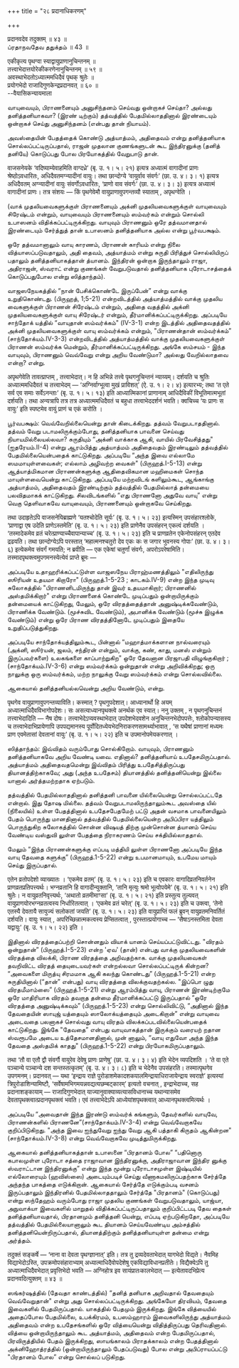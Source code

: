 +++
title = "२८ प्रदानाधिकरणम्"

+++

प्रदानवदेव तदुक्तम् ॥ ४३ ॥  
ப்ரதாநவதேவ ததுக்தம் ॥ 43 ॥

एकीकृत्य पृथग्वा स्याद्वायुप्राणानुचिन्तनम् ॥  
तत्त्वाभेदात्तयोरेकीकरणेनानुचिन्तनम् ॥ ५९ ॥  
अवस्थाभेदतोऽध्यात्ममधिदैवं पृथक् श्रुतेः ॥  
प्रयोगभेदो राजादिगुणकेन्द्रप्रदानवत् ॥ ६० ॥  
--वैयासिकन्यायमाला

வாயுவையும், பிராணனையும் அனுசிந்தனம் செய்வது ஒன்றாகச் செய்தா? அல்லது
தனித்தனியாகவா? (இரண் டிற்கும்) தத்வத்தில் பேதமில்லாததினால் இரண்டையும்
ஒன்றாகச் செய்து அனுசிந்தனம் (என்பது தான் நியாயம்).

அவஸ்தையின் பேதத்தைக் கொண்டு அத்யாத்மம், அதிதைவம் என்று தனித்தனியாக
சொல்லப்பட்டிருப்பதால், ராஜன் முதலான குணங்களுடன் கூட இந்திரனுக்கு (தனித்
தனியே) கொடுப்பது போல பிரயோகத்தில் வேறுபாடு தான்.

वाजसनेयके ‘वदिष्याम्येवाहमिति वाग्दध्रे’ (बृ. उ. १। ५। २१) इत्यत्र
अध्यात्मं वागादीनां प्राणः श्रेष्ठोऽवधारितः, अधिदैवतमग्न्यादीनां वायुः।
तथा छान्दोग्ये ‘वायुर्वाव संवर्गः’ (छा. उ. ४। ३। १) इत्यत्र अधिदैवतम्
अग्न्यादीनां वायुः संवर्गोऽवधारितः, ‘प्राणो वाव संवर्गः’ (छा. उ. ४। ३।
३) इत्यत्र अध्यात्मं वागादीनां प्राणः। तत्र संशयः — किं पृथगेवेमौ
वायुप्राणावुपगन्तव्यौ स्याताम् , अपृथग्वेति ।

(வாக் முதலியவைகளுக்குள் பிராணனையும் அக்னி முதலியவைகளுக்குள் வாயுவையும்
சிரேஷ்டம் என்றும், வாயுவையும் பிராணனையும் ஸம்வர்கம் என்றும் சொல்லி
உபாஸனம் விதிக்கப்பட்டிருக்கிறது. வாயுவும் பிராணனும் ஒரே தத்வமானதால்
இரண்டையும் சேர்த்துத் தான் உபாஸனம் தனித்தனியாக அல்ல என்று பூர்வபக்ஷம்.

ஒரே தத்வமானாலும் வாயு காரணம், பிராணன் காரியம் என்று நிலை
வித்யாஸப்படுவதாலும், அதி தைவம், அத்யாத்மம் என்று சுருதி பிரித்துச்
சொல்லியிருப் பதாலும் தனித்தனியாகத்தான் த்யானம். இந்திரன் ஒன்றாக
இருந்தாலும் ராஜா, அதிராஜன், ஸ்வராட் என்று குணங்கள் வேறுபடுவதால்
தனித்தனியாக புரோடாசத்தைக் கொடுப்பதுபோல என்று ஸித்தாந்தம்).

வாஜஸநேயகத்தில் “நான் பேசிக்கொண்டே இருப்பேன்” என்று வாக்கு உறுதிகொண்டது.
(பிருஹத், 1;5-21) என்றவிடத்தில் அத்யாத்மத்தில் வாக்கு முதலிய வைகளுக்குள்
பிராணன் சிரேஷ்டம் என்றும், அதிதை வதத்தில் அக்னி முதலியவைகளுக்குள் வாயு
சிரேஷ்டர் என்றும், தீர்மானிக்கப்பட்டிருக்கிறது. அப்படியே சாந்தோக்
யத்தில் “வாயுதான் ஸம்வர்க்கம்" (IV-3-1) என்ற இடத்தில் அதிதைவதத்தில்
அக்னி முதலியவைகளுக்குள் வாயு ஸம்வர்க்கம் என்றும், "பிராணன்தான்
ஸம்வர்க்கம்” (சாந்தோக்யம்.IV-3-3) என்றவிடத்தில் அத்யாத்மத்தில் வாக்கு
முதலியவைகளுக்குள் பிராணன் ஸம்வர்க்க மென்றும்,
தீர்மானிக்கப்பட்டிருக்கிறது. அங்கே ஸம்சயம் - இந்த வாயுவும், பிராணனும்
வெவ்வேறு என்று அறிய வேண்டுமா? அல்லது வேறில்லாதவை என்றா? என்று.

अपृथगेवेति तावत्प्राप्तम् , तत्त्वाभेदात्। न हि अभिन्ने तत्त्वे
पृथगनुचिन्तनं न्याय्यम्। दर्शयति च श्रुतिः अध्यात्ममधिदैवतं च
तत्त्वाभेदम् — ‘अग्निर्वाग्भूत्वा मुखं प्राविशत्’ (ऐ. उ. १। २। ४)
इत्यारभ्य; तथा ‘त एते सर्व एव समाः सर्वेऽनन्ताः’ (बृ. उ. १। ५। १३) इति
आध्यात्मिकानां प्राणानाम् आधिदैविकीं विभूतिमात्मभूतां दर्शयति। तथा
अन्यत्रापि तत्र तत्र अध्यात्ममधिदैवतं च बहुधा तत्त्वाभेददर्शनं भवति।
क्वचिच्च ‘यः प्राणः स वायुः’ इति स्पष्टमेव वायुं प्राणं च एकं करोति ।

பூர்வபக்ஷம்: வெவ்வேறில்லையென்று தான் கிடைக்கிறது. தத்வம் வேறுபடாததினால்.
தத்வம் வேறு படாமலிருக்கும்போது, தனித்தனியாக பாவனை செய்வது
நியாயமில்லையல்லவா? சுருதியும் “அக்னி வாக்காக ஆகி, வாயில் பிரவேசித்தது"
(ஐதரேயம்.II-4) என்று ஆரம்பித்து அத்யாத்மம் அதிதைவதம் இரண்டிலும்
தத்வத்தில் பேதமில்லையென்பதைக் காட்டுகிறது. அப்படியே “அந்த இவை எல்லாமே
ஸமமாயுள்ளவைகள்; எல்லாம் அழிவற்ற வைகள்" (பிருஹத்.I-5-13) என்று
ஆத்யாத்மிகமான பிராணன்களுக்கு ஆதிதைவிகமான மஹிமைகள் சொந்த மாயுள்ளவையென்று
காட்டுகிறது. அப்படியே மற்றவிடங் களிலும்கூட, ஆங்காங்கு அத்யாத்மம்,
அதிதைவதம் இரண்டிற்கும் தத்வத்தில் பேதமில்லாத் தன்மையை பலவிதமாகக்
காட்டுகிறது. சிலவிடங்களில் “எது பிராணனோ அதுவே வாயு” என்று வெகு தெளிவாகவே
வாயுவையும், பிராணனையும் ஒன்றாகவே செய்கிறது.

तथा उदाहृतेऽपि वाजसनेयिब्राह्मणे ‘यतश्चोदेति सूर्यः’ (बृ. उ. १। ५। २३)
इत्यस्मिन् उपसंहारश्लोके, ‘प्राणाद्वा एष उदेति प्राणेऽस्तमेति’ (बृ. उ.
१। ५। २३) इति प्राणेनैव उपसंहरन् एकत्वं दर्शयति । ‘तस्मादेकमेव व्रतं
चरेत्प्राण्याच्चैवापान्याच्च’ (बृ. उ. १। ५। २३) इति च प्राणव्रतेन
एकेनोपसंहरन् एतदेव द्रढयति। तथा छान्दोग्येऽपि परस्तात् ‘महात्मनश्चतुरो
देव एकः कः स जगार भुवनस्य गोपाः’ (छा. उ. ४। ३। ६) इत्येकमेव संवर्गं
गमयति; न ब्रवीति — एक एकेषां चतुर्णां संवर्गः, अपरोऽपरेषामिति।
तस्मादपृथक्त्वमुपगमनस्येत्येवं प्राप्ते ब्रूमः —

அப்படியே உதாஹரிக்கப்பட்டுள்ள வாஜஸநேய பிராஹ்மணத்திலும் "எதிலிருந்து
ஸூரியன் உதயமா கிறாரோ" (பிருஹத்.1-5-23 ; காடகம்.IV-9) என்ற இந்த முடிவு
சுலோகத்தில் "பிராணனிடமிருந்து தான் இவர் உதயமாகிறார்; பிராணனில்
அஸ்தமிக்கிறார்" என்று பிராணனைக் கொண்டே முடிப்பதும் ஒன்றாயிருக்கும்
தன்மையைக் காட்டுகிறது, மேலும், ஒரே விரதத்தைத்தான் அனுஷ்டிக்கவேண்டும்,
பிராணிக்க வேண்டும். (மூச்சுவிட வேண்டும்), அபானிக்க வேண்டும் (மூச்சு
இழுக்க வேண்டும்) என்று ஒரே பிராண விரதத்தினோடே முடிப்பதும் இதையே
உறுதிப்படுத்துகிறது.

அப்படியே சாந்தோக்யத்திலும்கூட, பின்னால் “மஹாத்மாக்களான நால்வரையும்
(அக்னி, ஸூர்யன், ஜலம், சந்திரன் என்றும், வாக்கு, கண், காது, மனஸ் என்றும்
இருப்பவர்களை) உலகங்களை காப்பாற்றுகிற" ஒரே தேவனான பிரஜாபதி விழுங்குகிறார்
; (சாந்தோக்யம்.IV-3-6) என்று ஸம்வர்க்கம் ஒன்றுதான் என்று அறிவிக்கிறது;
ஒரு நாலுக்கு ஒரு ஸம்வர்க்கம், மற்ற நாலுக்கு வேறு ஸம்வர்க்கம் என்று
சொல்லவில்லை.

ஆகையால் தனித்தனியல்லவென்று அறிய வேண்டும், என்று.

पृथगेव वायुप्राणावुपगन्तव्याविति। कस्मात् ? पृथगुपदेशात्। आध्यानार्थो
हि अयम् अध्यात्माधिदैवविभागोपदेशः। सः असत्याध्यानपृथक्त्वे अनर्थक एव
स्यात्। ननु उक्तम् , न पृथगनुचिन्तनं तत्त्वाभेदादिति — नैष दोषः।
तत्त्वाभेदेऽप्यवस्थाभेदात् उपदेशभेदवशेन अनुचिन्तनभेदोपपत्तेः,
श्लोकोपन्यासस्य च तत्त्वाभेदाभिप्रायेणापि उपपद्यमानस्य
पूर्वोदितध्येयभेदनिराकरणसामर्थ्याभावात् , ‘स यथैषां प्राणानां मध्यमः
प्राण एवमेतासां देवतानां वायुः’ (बृ. उ. १। ५। २२) इति च
उपमानोपमेयकरणात् ।

ஸித்தாந்தம்: இவ்விதம் வரும்போது சொல்கிறோம். வாயுவும், பிராணனும்
தனித்தனியாகவே அறிய வேண்டி யவை. எதினால்? தனித்தனியாய் உபதேசமிருப்பதால்.
அத்யாத்மம் அதிதைவதமென்று இவ்விதம் பிரித்து உபதேசித்திருப்பது
தியானத்திற்காகவே; அது (அந்த உபதேசம்) தியானத்தில் தனித்தனியென்று இல்லை
யானால் அர்த்தமற்றதாக ஏற்படும்.

தத்வத்தில் பேதமில்லாததினால் தனித்தனி பாவனை யில்லையென்று சொல்லப்பட்டதே
என்றால். இது தோஷ மில்லை. தத்வம் வேறுபடாமலிருந்தாலும்கூட அவஸ்தை யில்
(நிலையில்) உள்ள பேதத்தினால் உபதேசபேதமேற் பட்டு அதன் வசமாக பாவனையிலும்
பேதம் பொருந்து மானதினால் தத்வத்தில் பேதமில்லையென்ற அபிப்பிரா யத்திலும்
பொருந்துகிற சுலோகத்தில் சொன்ன விஷயத் திற்கு முன்சொன்ன த்யானம் செய்ய
வேண்டிய வஸ்துவி லுள்ள பேதத்தை நிராகரணம் செய்ய சக்தியில்லாததால்.

மேலும் “இந்த பிராணன்களுக்கு எப்படி மத்தியி லுள்ள பிராணனோ அப்படியே இந்த
வாயு தேவதை களுக்கு” (பிருஹத்.1-5-22) என்று உபமானமாயும், உபமேய மாயும்
செய்து இருப்பதால்.

एतेन व्रतोपदेशो व्याख्यातः । ‘एकमेव व्रतम्’ (बृ. उ. १। ५। २३) इति च
एवकारः वागादिव्रतनिवर्तनेन प्राणव्रतप्रतिपत्त्यर्थः। भग्नव्रतानि हि
वागादीन्युक्तानि, ‘तानि मृत्युः श्रमो भूत्वोपयेमे’ (बृ. उ. १। ५। २१)
इति श्रुतेः। न वायुव्रतनिवृत्त्यर्थः, ‘अथातो व्रतमीमाꣳसा’ (बृ. उ. १।
५। २१) इति प्रस्तुत्य तुल्यवत् वायुप्राणयोरभग्नव्रतत्वस्य
निर्धारितत्वात् । ‘एकमेव व्रतं चरेत्’ (बृ. उ. १। ५। २३) इति च उक्त्वा,
‘तेनो एतस्यै देवतायै सायुज्यं सलोकतां जयति’ (बृ. उ. १। ५। २३) इति
वायुप्राप्तिं फलं ब्रुवन् वायुव्रतमनिवर्तितं दर्शयति। वायुः स्यात् ,
अपरिच्छिन्नात्मकत्वस्य प्रेप्सितत्वात् , पुरस्तात्प्रयोगाच्च —
‘सैषाऽनस्तमिता देवता यद्वायुः’ (बृ. उ. १। ५। २२) इति ।

இதினால் விரதத்தைப்பற்றி சொன்னதும் வியாக் யானம் செய்யப்பட்டுவிட்டது.
"விரதம் ஒன்றுதான்” (பிருஹத்.I-5-23) என்ற 'ஏவ' (தான்) என்பது வாக்கு
முதலியவைகளின் விரதத்தை விலக்கி, பிராண விரதத்தை அறிவதற்காக. வாக்கு
முதலியவைகள் தவறிவிட்ட விரதத் தையுடையவர்கள் என்றல்லவா சொல்லப்பட்டிருக்
கின்றன? “அவைகளை மிருத்யு சிரமமாக ஆகி கலந்து கொண்டது” (பிருஹத்.1-5-21)
என்ற சுருதியினால் (“தான்” என்பது) வாயு விரதத்தை விலக்குவதற்கல்ல. "இப்பொ
ழுது விரதமீமாம்ஸை” (பிருஹத்.1-5-21) என்று ஆரம்பித்து வாயு, பிராணன்
இரண்டிற்குமே ஒரே மாதிரியாக விரதம் தவறாத தன்மை தீர்மானிக்கப்பட்டு
இருப்பதால் “ஒரே விரதத்தை அனுஷ்டிக்கவும்” (பிருஹத்.1-5-23) என்று
சொல்லிவிட்டு, “அதினால் இந்த தேவதையின் ஸாயுஜ் யத்தையும் ஸாலோக்யத்தையும்
அடைகிறான்” என்று வாயுவை அடைவதை பலனாகச் சொல்வது வாயு விரதம்
விலக்கப்படவில்லையென்பதைக் காட்டுகிறது. இங்கே "தேவதை” என்பது
வாயுவாகத்தான் இருக்கும் வரையற் றதான ஸ்வரூபமே அடைய உத்தேசமானதினால், முன்
னாலும், “வாயு எதுவோ அந்த இந்த தேவதை அஸ்தமிக் காதது" (பிருஹத்.1-5-22)
என்று பிரயோகமிருப்பதாலும்.

तथा ‘तौ वा एतौ द्वौ संवर्गौ वायुरेव देवेषु प्राणः प्राणेषु’ (छा. उ. ४।
३। ४) इति भेदेन व्यपदिशति । ‘ते वा एते पञ्चान्ये पञ्चान्ये दश
सन्तस्तत्कृतम्’ (बृ. उ. ४। ३। ८) इति च भेदेनैव उपसंहरति।
तस्मात्पृथगेव उपगमनम्। प्रदानवत् — यथा ‘इन्द्राय राज्ञे
पुरोडाशमेकादशकपालमिन्द्रायाधिराजायेन्द्राय स्वराज्ञे’ इत्यस्यां
त्रिपुरोडाशिन्यामिष्टौ, ‘सर्वेषामभिगमयन्नवद्यत्यछम्बट्कारम्’ इत्यतो
वचनात् , इन्द्राभेदाच्च, सह प्रदानाशङ्कायाम् — राजादिगुणभेदात्
याज्यानुवाक्याव्यत्यासविधानाच्च यथान्यासमेव
देवतापृथक्त्वात्प्रदानपृथक्त्वं भवति। एवं तत्त्वाभेदेऽपि
आध्येयांशपृथक्त्वात् आध्यानपृथक्त्वमित्यर्थः ।

அப்படியே “அவைதான் இந்த இரண்டு ஸம்வர்க் கங்களும், தேவர்களில் வாயுவே,
பிராணன்களில் பிராணனே”(சாந்தோக்யம்.IV-3-4) என்று வெவ்வேறாகவே
குறிப்பிடுகிறது. "அந்த இவை ஐந்துவேறு ஐந்து வேறு ஆகி பத்தாகி கிருதம்
ஆகின்றன" (சாந்தோக்யம்.IV-3-8) என்று வெவ்வேறாகவே முடித்துமிருக்கிறது.

ஆகையால் தனித்தனியாகத்தான் உபாஸனை “பிரதானம் போல” “பதினொரு கபாலமுள்ள
புரோடா சத்தை ராஜாவான இந்திரனுக்கு, அதிராஜாவான இந்திர னுக்கு ஸ்வராட்டான
இந்திரனுக்கு” என்று இந்த மூன்று புரோடாசமுள்ள இஷ்டியில் எல்லோரையும்
(ஹவிஸ்ஸை) அடையும்படிச் செய்து வீணாகமலிருப்பதற்காக சேர்த்தே அந்தந்த
பாகத்தை எடுக்கிறான். ஆகையால் சேர்த்தே எடுக்கும்படி வசனம் இருப்பதாலும்
இந்திரனில் பேதமில்லாததாலும் சேர்த்தே "பிரதானம்" (கொடுப்பது) என்று
ஸந்தேஹம் வரும்போது ராஜா முதலிய குணங்கள் வேறுபடுவதாலும், யாஜ்யா,
அநுவாக்யா இவைகளில் மாறுதல் விதிக்கப்பட்டிருப்பதாலும் குறிப்பிட்டபடி தேவ
தைகள் தனித்தனியாவதால், பிரதானமும் தனித்தனி யென்று, எப்படி ஏற்படுகிறதோ,
அப்படியே தத்வத்தில் பேதமில்லையானாலும் கூட தியானம் செய்யவேண்டிய
அம்சத்தில் தனித்தனியென்றிருப்பதால், தியானத்திற்கும் தனித்தனியாயுள்ள
தன்மை என்று அர்த்தம்.

तदुक्तं सङ्कर्षे — ‘नाना वा देवता पृथग्ज्ञानात्’ इति। तत्र तु
द्रव्यदेवताभेदात् यागभेदो विद्यते। नैवमिह विद्याभेदोऽस्ति,
उपक्रमोपसंहाराभ्याम् अध्यात्माधिदैवोपदेशेषु एकविद्याविधानप्रतीतेः।
विद्यैक्येऽपि तु अध्यात्माधिदैवभेदात् प्रवृत्तिभेदो भवति — अग्निहोत्र इव
सायंप्रातःकालभेदात् — इत्येतावदभिप्रेत्य प्रदानवदित्युक्तम् ॥ ४३ ॥

ஸங்கர்ஷத்தில் (தேவதா காண்டத்தில்) “தனித் தனியாக அறிவதால் தேவதையும்
வெவ்வேறுதான்" என்று அது சொல்லப்பட்டிருக்கிறது. அங்கேயோ திரவியம், தேவதை
இவைகளில் பேதமிருப்பதால். யாகத்தில் பேதமும் இருக்கிறது. இங்கே வித்யையில்
அதைப்போல பேதமில்லை, உபக்கிரமம், உபஸம்ஹாரம் இவைகளிலிருந்து அத்யாத்மம்
அதிதைவம் என்ற உபதேசங்களில் ஒரே வித்யையென்று விதித்திருப்பது தெரிவதினால்.
வித்யை ஒன்றாயிருந்தாலும் கூட அத்யாத்மம், அதிதைவம் என்ற பேதமிருப்பதால்,
பிரவிருத்தியில் பேதம் இருக்கிறது, ஸாயங்காலம் பிராதக்காலம் என்ற
பேதத்தினால் அக்னிஹோத்ரத்தில் (ஒன்றாயிருந்தாலும் பேதப்படுவது) போல என்று
அபிப்ராயப்பட்டு "பிரதானம் போல” என்று சொல்லப் படுகிறது.
